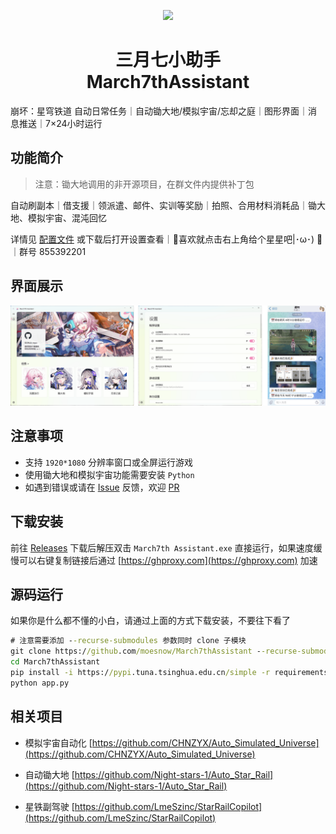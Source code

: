 <p align="center">
    <img src="./assets/logo/March7th.ico">
</p>

<h1 align="center">
三月七小助手<br>
March7thAssistant
</h1>

崩坏：星穹铁道 自动日常任务｜自动锄大地/模拟宇宙/忘却之庭｜图形界面｜消息推送｜7×24小时运行

## 功能简介

> 注意：锄大地调用的非开源项目，在群文件内提供补丁包

自动刷副本｜借支援｜领派遣、邮件、实训等奖励｜拍照、合用材料消耗品｜锄大地、模拟宇宙、混沌回忆

详情见 [配置文件](config.yaml) 或下载后打开设置查看｜🌟喜欢就点击右上角给个星星吧|･ω･) 🌟｜群号 855392201

## 界面展示

![README](assets/screenshot/README1.png)

## 注意事项

- 支持 `1920*1080` 分辨率窗口或全屏运行游戏
- 使用锄大地和模拟宇宙功能需要安装 `Python`
- 如遇到错误或请在 [Issue](https://github.com/moesnow/March7thAssistant/issues) 反馈，欢迎 [PR](https://github.com/moesnow/March7thAssistant/pulls)

<!-- ## 一键运行 -->

## 下载安装
前往 [Releases](https://github.com/moesnow/March7thAssistant/releases) 下载后解压双击 `March7th Assistant.exe` 直接运行，如果速度缓慢可以右键复制链接后通过 [https://ghproxy.com](https://ghproxy.com) 加速

## 源码运行

如果你是什么都不懂的小白，请通过上面的方式下载安装，不要往下看了
<!-- 克隆源代码后，双击 `one-key-run.bat` 会自动安装依赖然后启动 -->

<!-- ### 手动运行 -->

<!-- 以管理员身份打开 `cmd` 或者 `powershell`，使用 `cd` 命令进入项目根目录 -->

```cmd
# 注意需要添加 --recurse-submodules 参数同时 clone 子模块
git clone https://github.com/moesnow/March7thAssistant --recurse-submodules
cd March7thAssistant
pip install -i https://pypi.tuna.tsinghua.edu.cn/simple -r requirements.txt
python app.py
```
<!-- 
```cmd
# 可选方式（使用虚拟环境）
python -m venv .venv
.venv\Scripts\activate
pip install -i https://pypi.tuna.tsinghua.edu.cn/simple -r requirements.txt
python app.py
``` -->

## 相关项目

- 模拟宇宙自动化 [https://github.com/CHNZYX/Auto_Simulated_Universe](https://github.com/CHNZYX/Auto_Simulated_Universe)

- 自动锄大地 [https://github.com/Night-stars-1/Auto_Star_Rail](https://github.com/Night-stars-1/Auto_Star_Rail)

- 星铁副驾驶 [https://github.com/LmeSzinc/StarRailCopilot](https://github.com/LmeSzinc/StarRailCopilot)